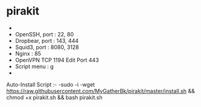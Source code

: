 # pirakit
-
- OpenSSH, port : 22, 80
- Dropbear, port : 143, 444
- Squid3, port : 8080, 3128
- Nginx    : 85
- OpenVPN TCP 1194 Edit Port 443
- Script menu : g
-

Auto-Install Script :-
-sudo -i
-wget https://raw.githubusercontent.com/MyGatherBk/pirakit/master/install.sh && chmod +x pirakit.sh && bash pirakit.sh
